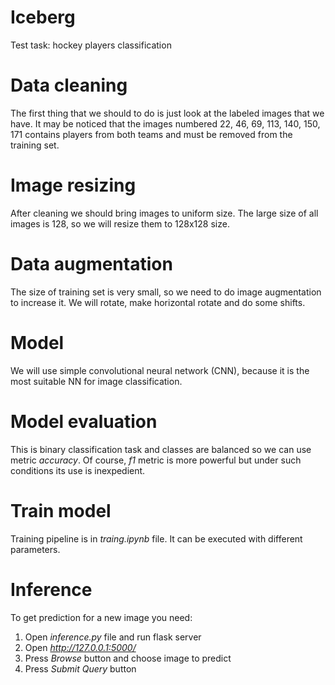 # Iceberg
Test task: hockey players classification
# Data cleaning
The first thing that we should to do is just look at the labeled images that we have. It may be noticed that the images numbered 22, 46, 69, 113, 140, 150, 171 contains players from both teams and must be removed from the training set.
# Image resizing
After cleaning we should bring images to uniform size. The large size of all images is 128, so we will resize them to 128x128 size.
# Data augmentation
The size of training set is very small, so we need to do image augmentation to increase it. We will rotate, make horizontal rotate and do some shifts.
# Model
We will use simple convolutional neural network (CNN), because it is the most suitable NN for image classification.
# Model evaluation
This is binary classification task and classes are balanced so we can use metric *accuracy*. Of course, *f1* metric is more powerful but under such conditions its use is inexpedient.
# Train model
Training pipeline is in *traing.ipynb* file. It can be executed with different parameters.
# Inference
To get prediction for a new image you need:
1. Open *inference.py* file and run flask server
2. Open *http://127.0.0.1:5000/*
3. Press *Browse* button and choose image to predict
4. Press *Submit Query* button
